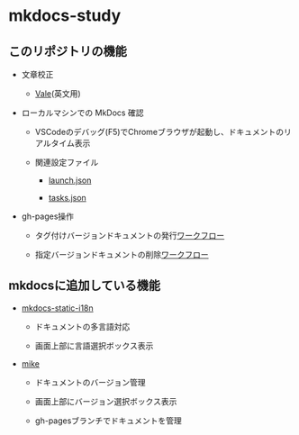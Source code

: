 # mkdocs-study

## このリポジトリの機能

- 文章校正

  - [Vale](https://vale.sh/)(英文用)

- ローカルマシンでの MkDocs 確認

  - VSCodeのデバッグ(F5)でChromeブラウザが起動し、ドキュメントのリアルタイム表示

  - 関連設定ファイル

    - [launch.json](.vscode/launch.json)

    - [tasks.json](.vscode/tasks.json)

- gh-pages操作

  - タグ付けバージョンドキュメントの発行[ワークフロー](.github/workflows/build-mkdocs.yaml)

  - 指定バージョンドキュメントの削除[ワークフロー](.github/workflows/delete-mkdocs.yaml)


## mkdocsに追加している機能

- [mkdocs-static-i18n](https://github.com/ultrabug/mkdocs-static-i18n)

  - ドキュメントの多言語対応

  - 画面上部に言語選択ボックス表示

- [mike](https://github.com/jimporter/mike)

  - ドキュメントのバージョン管理

  - 画面上部にバージョン選択ボックス表示

  - gh-pagesブランチでドキュメントを管理
